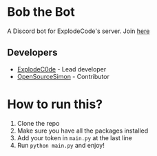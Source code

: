 # Bob the Bot
A Discord bot for ExplodeCode's server. Join [here](https://discord.gg/jWS24SryVx)

## Developers

- [ExplodeC0de](https://github.com/ExplodeC0de) - Lead developer
- [OpenSourceSimon](https://github.com/OpenSourceSimon) - Contributor

# How to run this?
1. Clone the repo
2. Make sure you have all the packages installed
3. Add your token in `main.py` at the last line
4. Run `python main.py` and enjoy!
